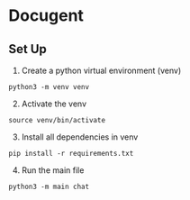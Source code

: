 # Docugent

## Set Up

1. Create a python virtual environment (venv)
```
python3 -m venv venv
```
2. Activate the venv
```
source venv/bin/activate
```
3. Install all dependencies in venv
```
pip install -r requirements.txt
```
4. Run the main file
```
python3 -m main chat
```